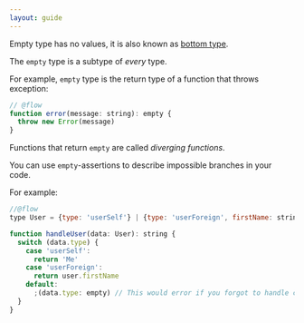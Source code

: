 ```yaml
---
layout: guide
---
```


Empty type has no values, it is also known as [bottom type](https://en.wikipedia.org/wiki/Bottom_type).

The `empty` type is a subtype of _every_ type.

For example, `empty` type is the return type of a function that throws exception:

```js
// @flow
function error(message: string): empty {
  throw new Error(message)
}
```

Functions that return `empty` are called _diverging functions_.

You can use `empty`-assertions to describe impossible branches in your code.

For example:

```js
//@flow
type User = {type: 'userSelf'} | {type: 'userForeign', firstName: string}

function handleUser(data: User): string {
  switch (data.type) {
    case 'userSelf':
      return 'Me'
    case 'userForeign':
      return user.firstName
    default:
      ;(data.type: empty) // This would error if you forgot to handle case, or misspelled type
  }
}
```
